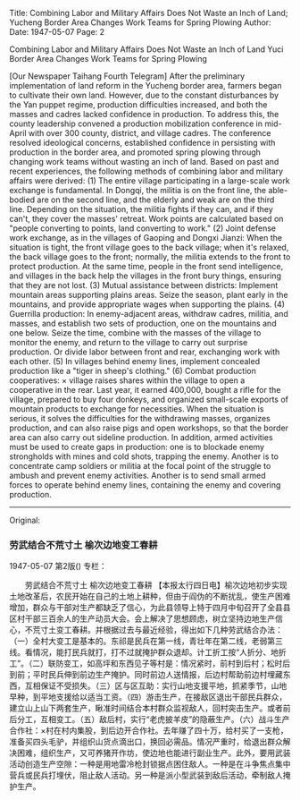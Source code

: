 Title: Combining Labor and Military Affairs Does Not Waste an Inch of Land; Yucheng Border Area Changes Work Teams for Spring Plowing
Author: 
Date: 1947-05-07
Page: 2

Combining Labor and Military Affairs Does Not Waste an Inch of Land
Yuci Border Area Changes Work Teams for Spring Plowing

[Our Newspaper Taihang Fourth Telegram] After the preliminary implementation of land reform in the Yucheng border area, farmers began to cultivate their own land. However, due to the constant disturbances by the Yan puppet regime, production difficulties increased, and both the masses and cadres lacked confidence in production. To address this, the county leadership convened a production mobilization conference in mid-April with over 300 county, district, and village cadres. The conference resolved ideological concerns, established confidence in persisting with production in the border area, and promoted spring plowing through changing work teams without wasting an inch of land. Based on past and recent experiences, the following methods of combining labor and military affairs were derived: (1) The entire village participating in a large-scale work exchange is fundamental. In Dongqi, the militia is on the front line, the able-bodied are on the second line, and the elderly and weak are on the third line. Depending on the situation, the militia fights if they can, and if they can't, they cover the masses' retreat. Work points are calculated based on "people converting to points, land converting to work." (2) Joint defense work exchange, as in the villages of Gaoping and Dongxi Jianzi: When the situation is tight, the front village goes to the back village; when it's relaxed, the back village goes to the front; normally, the militia extends to the front to protect production. At the same time, people in the front send intelligence, and villages in the back help the villages in the front bury things, ensuring that they are not lost. (3) Mutual assistance between districts: Implement mountain areas supporting plains areas. Seize the season, plant early in the mountains, and provide appropriate wages when supporting the plains. (4) Guerrilla production: In enemy-adjacent areas, withdraw cadres, militia, and masses, and establish two sets of production, one on the mountains and one below. Seize the time, combine with the masses of the village to monitor the enemy, and return to the village to carry out surprise production. Or divide labor between front and rear, exchanging work with each other. (5) In villages behind enemy lines, implement concealed production like a "tiger in sheep's clothing." (6) Combat production cooperatives: × village raises shares within the village to open a cooperative in the rear. Last year, it earned 400,000, bought a rifle for the village, prepared to buy four donkeys, and organized small-scale exports of mountain products to exchange for necessities. When the situation is serious, it solves the difficulties for the withdrawing masses, organizes production, and can also raise pigs and open workshops, so that the border area can also carry out sideline production. In addition, armed activities must be used to create gaps in production: one is to blockade enemy strongholds with mines and cold shots, trapping the enemy. Another is to concentrate camp soldiers or militia at the focal point of the struggle to ambush and prevent enemy activities. Another is to send small armed forces to operate behind enemy lines, containing the enemy and covering production.



<hr /> 

Original: 


### 劳武结合不荒寸土  榆次边地变工春耕

1947-05-07
第2版()
专栏：

　　劳武结合不荒寸土
    榆次边地变工春耕
    【本报太行四日电】榆次边地初步实现土地改革后，农民开始在自己的土地上耕种，但由于阎伪的不断扰乱，使生产困难增加，群众与干部对生产都缺乏了信心，为此县领导上特于四月中旬召开了全县县区村干部三百余人的生产动员大会。会上解决了思想顾虑，树立坚持边地生产信心，不荒寸土变工春耕。并根据过去与最近经验，得出如下几种劳武结合办法：（一）全村大变工是基本的。东祁是民兵在第一线，青壮年在第二线，老弱第三线。看情况，能打民兵就打，打不过就掩护群众退却。计工折工按“人折分、地折工”。（二）联防变工，如高坪和东西见子等村是：情况紧时，前村到后村；松时后到前；平时民兵伸到前边生产掩护。同时前边人送情报，后边村帮助前边村埋藏东西，互相保证不受损失。（三）区与区互助：实行山地支援平地，抓紧季节，山地早种，到平地支援给以适当工资。（四）游击生产，在接敌区退出干部民兵群众，建立山上山下两套生产，瞅准时间结合本村群众监视敌人，回村突击生产。或者前后分工，互相变工。（五）敌后村，实行“老虎披羊皮”的隐蔽生产。（六）战斗生产合作社：×村在村内集股，到后边开合作社。去年赚了四十万，给村买了一支枪，准备买四头毛驴，并组织山货点滴出口，换回必需品。情况严重时，给退出群众解决困难，组织生产，又可养猪开作坊，使边地也能进行副业生产。此外，要用武装活动创造生产空隙：一种是用地雷冷枪封锁据点困住敌人。一种是在斗争焦点集中营兵或民兵打埋伏，阻止敌人活动。另一种是派小型武装到敌后活动，牵制敌人掩护生产。
